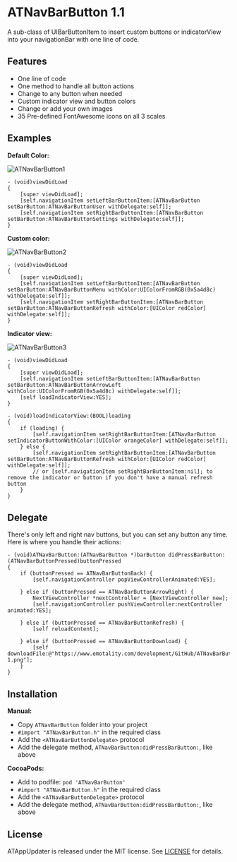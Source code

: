 # ATNavBarButton 1.1
A sub-class of UIBarButtonItem to insert custom buttons or indicatorView into your navigationBar with one line of code.

## Features

- One line of code
- One method to handle all button actions
- Change to any button when needed
- Custom indicator view and button colors
- Change or add your own images
- 35 Pre-defined FontAwesome icons on all 3 scales

## Examples

**Default Color:**

![ATNavBarButton1](https://www.emotality.com/development/GitHub/ATNavBarButton-1.png)
````objc
- (void)viewDidLoad
{
    [super viewDidLoad];
    [self.navigationItem setLeftBarButtonItem:[ATNavBarButton setBarButton:ATNavBarButtonUser withDelegate:self]];
    [self.navigationItem setRightBarButtonItem:[ATNavBarButton setBarButton:ATNavBarButtonSettings withDelegate:self]];
}
````

**Custom color:**

![ATNavBarButton2](https://www.emotality.com/development/GitHub/ATNavBarButton-2.png)
````objc
- (void)viewDidLoad
{
    [super viewDidLoad];
    [self.navigationItem setLeftBarButtonItem:[ATNavBarButton setBarButton:ATNavBarButtonMenu withColor:UIColorFromRGB(0x5a4d8c) withDelegate:self]];
    [self.navigationItem setRightBarButtonItem:[ATNavBarButton setBarButton:ATNavBarButtonRefresh withColor:[UIColor redColor] withDelegate:self]];
}
````

**Indicator view:**

![ATNavBarButton3](https://www.emotality.com/development/GitHub/ATNavBarButton-3.png)
````objc
- (void)viewDidLoad
{
    [super viewDidLoad];
    [self.navigationItem setLeftBarButtonItem:[ATNavBarButton setBarButton:ATNavBarButtonArrowLeft withColor:UIColorFromRGB(0x5a4d8c) withDelegate:self]];
    [self loadIndicatorView:YES];
}

- (void)loadIndicatorView:(BOOL)loading
{
    if (loading) {
        [self.navigationItem setRightBarButtonItem:[ATNavBarButton setIndicatorButtonWithColor:[UIColor orangeColor] withDelegate:self]];
    } else {
        [self.navigationItem setRightBarButtonItem:[ATNavBarButton setBarButton:ATNavBarButtonRefresh withColor:[UIColor redColor] withDelegate:self]];
        // or [self.navigationItem setRightBarButtonItem:nil]; to remove the indicator or button if you don't have a manual refresh button
    }
}
````

## Delegate

There's only left and right nav buttons, but you can set any button any time. Here is where you handle their actions:
````objc
- (void)ATNavBarButton:(ATNavBarButton *)barButton didPressBarButton:(ATNavBarButtonPressed)buttonPressed
{
    if (buttonPressed == ATNavBarButtonBack) {
        [self.navigationController popViewControllerAnimated:YES];
        
    } else if (buttonPressed == ATNavBarButtonArrowRight) {
        NextViewController *nextController = [NextViewController new];
        [self.navigationController pushViewController:nextController animated:YES];
        
    } else if (buttonPressed == ATNavBarButtonRefresh) {
        [self reloadContent];
        
    } else if (buttonPressed == ATNavBarButtonDownload) {
        [self downloadFile:@"https://www.emotality.com/development/GitHub/ATNavBarButton-1.png"];
    }
}
````

## Installation

**Manual:**

- Copy `ATNavBarButton` folder into your project
- `#import "ATNavBarButton.h"` in the required class
- Add the `<ATNavBarButtonDelegate>` protocol
- Add the delegate method, `ATNavBarButton:didPressBarButton:`, like above

**CocoaPods:**

- Add to podfile: `pod 'ATNavBarButton'`
- `#import "ATNavBarButton.h"` in the required class
- Add the `<ATNavBarButtonDelegate>` protocol
- Add the delegate method, `ATNavBarButton:didPressBarButton:`, like above

## License

ATAppUpdater is released under the MIT license. See [LICENSE](https://github.com/emotality/ATNavBarButton/blob/master/LICENSE.md) for details.
